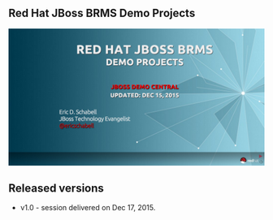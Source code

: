 Red Hat JBoss BRMS Demo Projects
--------------------------------
![Cover Slide](https://raw.githubusercontent.com/eschabell/presentation-brms-demos/master/cover.png)


Released versions
-----------------

- v1.0 - session delivered on Dec 17, 2015.
